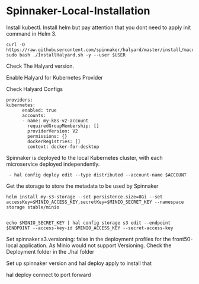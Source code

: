 # Spinnaker-Local-Installation

Install kubectl.
Install helm but pay attention  that you dont need to apply init command in Helm 3. 

```
curl -O https://raw.githubusercontent.com/spinnaker/halyard/master/install/macos/InstallHalyard.sh
sudo bash ./InstallHalyard.sh -y --user $USER
```

Check The Halyard version. 

Enable Halyard for Kubernetes Provider

Check Halyard Configs 


```
providers:
kubernetes:
      enabled: true
      accounts:
      - name: my-k8s-v2-account
        requiredGroupMembership: []
        providerVersion: V2
        permissions: {}
        dockerRegistries: []
        context: docker-for-desktop
```

Spinnaker is deployed to the local Kubernetes cluster, with each microservice deployed independently.

```
 - hal config deploy edit --type distributed --account-name $ACCOUNT
```

Get the storage to store the metadata to be used by Spinnaker
```
helm install my-s3-storage --set persistence.size=8Gi --set accessKey=$MINIO_ACCESS_KEY,secretKey=$MINIO_SECRET_KEY --namespace storage stable/minio


echo $MINIO_SECRET_KEY | hal config storage s3 edit --endpoint $ENDPOINT --access-key-id $MINIO_ACCESS_KEY --secret-access-key
```

Set spinnaker.s3.versioning: false in the deployment profiles for the front50-local application. As Minio would not support Versioning. Check the Deployment folder in the ./hal folder

Set up spinnaker version and hal deploy apply to install that 

hal deploy connect to port forward



